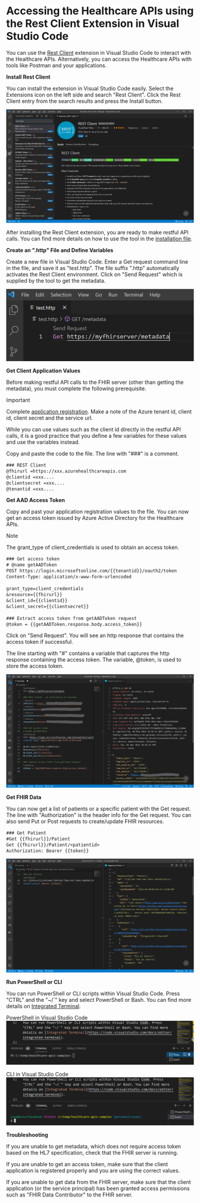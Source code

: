 # Accessing the Healthcare APIs using the Rest Client Extension in Visual Studio Code

You can use the [Rest Client](https://marketplace.visualstudio.com/items?itemName=humao.rest-client) extension in Visual Studio Code to interact with the Healthcare APIs. Alternatively, you can access the Healthcare APIs with tools like Postman and your applications.

**Install Rest Client**

You can install the extension in Visual Studio Code easily. Select the Extensions icon on the left side and search "Rest Client". Click the Rest Client entry from the search results and press the Install button.

![image.png](images/restclient/install.png)

After installing the Rest Client extension, you are ready to make restful API calls. You can find more details on how to use the tool in the [installation file](https://marketplace.visualstudio.com/items?itemName=humao.rest-client).

**Create an ".http" File and Define Variables**

Create a new file in Visual Studio Code. Enter a Get request command line in the file, and save it as "test.http". The file suffix ".http" automatically activates the Rest Client environment. Click on "Send Request" which is supplied by the tool to get the metadata. 

![image.png](images/restclient/sendrequest.png)

**Get Client Application Values**

Before making restful API calls to the FHIR server (other than getting the metadata), you must complete the following prerequisite.

>[!Important] 
  Complete [application registration](https://docs.microsoft.com/en-us/azure/healthcare-apis/fhir/fhir-app-registration). Make a note of the Azure tenant id, client id, client secret and the service url.

While you can use values such as the client id directly in the restful API calls, it is a good practice that you define a few variables for these values and use the variables instead.

Copy and paste the code to the file. The line with "###" is a comment.

```
### REST Client
@fhirurl =https://xxx.azurehealthcareapis.com
@clientid =xxx....
@clientsecret =xxx....
@tenantid =xxx....
```

**Get AAD Access Token**

Copy and past your application registration values to the file. You can now get an access token issued by Azure Active Directory for the Healthcare APIs. 

>[!Note] 
>The grant_type of client_credentials is used to obtain an access token.

```
### Get access token 
# @name getAADToken 
POST https://login.microsoftonline.com/{{tenantid}}/oauth2/token
Content-Type: application/x-www-form-urlencoded

grant_type=client_credentials
&resource={{fhirurl}}
&client_id={{clientid}}
&client_secret={{clientsecret}}

### Extract access token from getAADToken request
@token = {{getAADToken.response.body.access_token}}

```

Click on "Send Request". You will see an http response that contains the access token if successful. 

The line starting with "#" contains a variable that captures the http response containing the access token. The variable, @token, is used to store the access token. 

![image.png](images/restclient/config.png)

**Get FHIR Data**

You can now get a list of patients or a specific patient with the Get request. The line with "Authorization" is the header info for the Get request. You can also send Put or Post requests to create/update FHIR resources.

```
### Get Patient 
#Get {{fhirurl}}/Patient
Get {{fhirurl}}/Patient/<patientid>
Authorization: Bearer {{token}}
```

![image.png](images/restclient/getpatient.png)

**Run PowerShell or CLI**

You can run PowerShell or CLI scripts within Visual Studio Code. Press "CTRL" and the "~/`" key and select PowerShell or Bash. You can find more details on [Integrated Terminal](https://code.visualstudio.com/docs/editor/integrated-terminal).

PowerShell in Visual Studio Code
![image.png](images/restclient/vspowershell.png)

CLI in Visual Studio Code
![image.png](images/restclient/vscli.png)

**Troubleshooting**

If you are unable to get metadata, which does not require access token based on the HL7 specification, check that the FHIR server is running.

If you are unable to get an access token, make sure that the client application is registered properly and you are using the correct values.

If you are unable to get data from the FHIR server, make sure that the client application (or the service principal) has been granted access permissions such as "FHIR Data Contributor" to the FHIR server.
